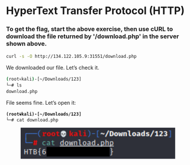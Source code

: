 # HyperText Transfer Protocol (HTTP)

### **To get the flag, start the above exercise, then use cURL to download the file returned by '/download.php' in the server shown above.**

```bash
curl -s -O http://134.122.105.9:31551/download.php
```

We downloaded our file. Let’s check it.

```bash
(root💀kali)-[~/Downloads/123]
└─# ls    
download.php
```

File seems fine. Let’s open it:

<pre class="language-bash"><code class="lang-bash"><strong>(root💀kali)-[~/Downloads/123]
</strong>└─# cat download.php
</code></pre>

<figure><img src="../../../../../.gitbook/assets/Untitled.png" alt=""><figcaption></figcaption></figure>
